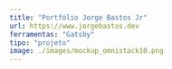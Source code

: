 ```yaml
---
title: "Portfólio Jorge Bastos Jr"
url: https://www.jorgebastos.dev
ferramentas: "Gatsby"
tipo: "projeto"
image: ./images/mockup_omnistack10.png
---
```

